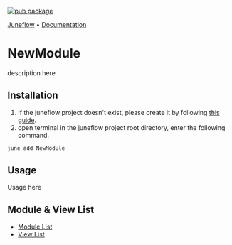 [![pub package](https://img.shields.io/pub/v/NewModule.svg)](https://pub.dartlang.org/packages/NewModule)

<p>
  <a href="https://github.com/melodysdreamj/juneflow">Juneflow</a> •
  <a href="https://doc.juneflow.org/get-started">Documentation</a>
</p>

# NewModule
description here

##  Installation
1. If the juneflow project doesn't exist, please create it by following [this guide](https://doc.juneflow.org/get-started).
2. open terminal in the juneflow project root directory, enter the following command.
 ```bash
 june add NewModule
 ```

## Usage
Usage here

## Module & View List
- [Module List](https://github.com/melodysdreamj/juneflow/tree/module-list)
- [View List](https://github.com/melodysdreamj/june_view_store/tree/view-list)